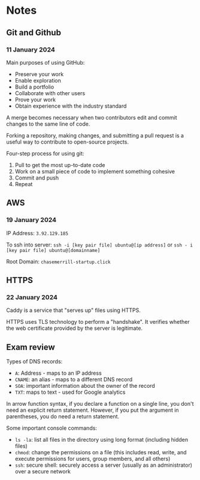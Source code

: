 # Notes

## Git and Github

### 11 January 2024

Main purposes of using GitHub:
- Preserve your work
- Enable exploration
- Build a portfolio
- Collaborate with other users
- Prove your work
- Obtain experience with the industry standard

A merge becomes necessary when two contributors edit and commit changes to the same line of code.

Forking a repository, making changes, and submitting a pull request is a useful way to contribute to open-source projects.

Four-step process for using git:
1. Pull to get the most up-to-date code
2. Work on a small piece of code to implement something cohesive
3. Commit and push
4. Repeat

## AWS

### 19 January 2024

IP Address: `3.92.129.185`

To ssh into server: `ssh -i [key pair file] ubuntu@[ip address]` or `ssh - i [key pair file] ubuntu@[domainname]`

Root Domain: `chasemerrill-startup.click`

## HTTPS

### 22 January 2024

Caddy is a service that "serves up" files using HTTPS.

HTTPS uses TLS technology to perform a "handshake". It verifies whether the web certificate provided by the server is legitimate.

## Exam review

Types of DNS records:
- `A`: Address - maps to an IP address
- `CNAME`: an alias - maps to a different DNS record
- `SOA`: important information about the owner of the record
- `TXT`: maps to text - used for Google analytics

In arrow function syntax, if you declare a function on a single line, you don't need an explicit return statement. However, if you put the argument in parentheses, you do need a return statement.

Some important console commands:
- `ls -la`: list all files in the directory using long format (including hidden files)
- `chmod`: change the permissions on a file (this includes read, write, and execute permissions for users, group members, and all others)
- `ssh`: secure shell: securely access a server (usually as an administrator) over a secure network